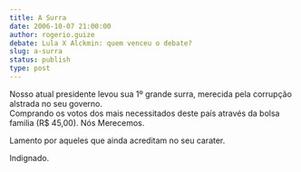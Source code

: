 ```yaml
---
title: A Surra
date: 2006-10-07 21:00:00
author: rogerio.guize
debate: Lula X Alckmin: quem venceu o debate?
slug: a-surra
status: publish 
type: post
---
```


Nosso atual presidente levou sua 1º grande surra, merecida pela corrupção alstrada no seu governo.  
Comprando os votos dos mais necessitados deste país através da bolsa familia (R$ 45,00). Nós Merecemos.


Lamento por aqueles que ainda acreditam no seu carater.


Indignado.


